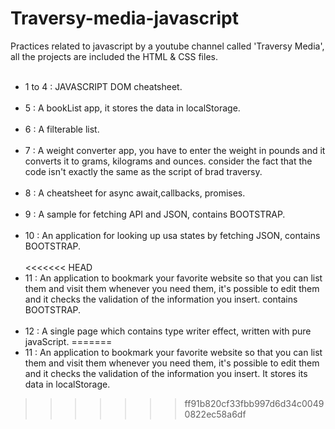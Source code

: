 # Traversy-media-javascript
Practices related to javascript by a youtube channel called 'Traversy Media', all the projects are included the HTML & CSS files.
<br/><br/>
- 1 to 4 : JAVASCRIPT DOM cheatsheet.
<br/><br/>
- 5 : A bookList app, it stores the data in localStorage.
<br/><br/>
- 6 : A filterable list.
<br/><br/>
- 7 : A weight converter app, you have to enter the weight in pounds and it converts it to grams, kilograms and ounces. consider the fact that the code isn't exactly the same as the script of brad traversy.
<br/><br/>
- 8 : A cheatsheet for async await,callbacks, promises.
<br/><br/>
- 9 : A sample for fetching API and JSON, contains BOOTSTRAP.
<br/><br/>
- 10 : An application for looking up usa states by fetching JSON, contains BOOTSTRAP.
<br/><br/>
<<<<<<< HEAD
- 11 : An application to bookmark your favorite website so that you can list them and visit them whenever you need them, it's possible to edit them and it checks the validation of the information you insert. contains BOOTSTRAP.
<br/><br/>
- 12 : A single page which contains type writer effect, written with pure javaScript.
=======
- 11 : An application to bookmark your favorite website so that you can list them and visit them whenever you need them, it's possible to edit them and it checks the validation of the information you insert. It stores its data in localStorage. 
>>>>>>> ff91b820cf33fbb997d6d34c00490822ec58a6df
